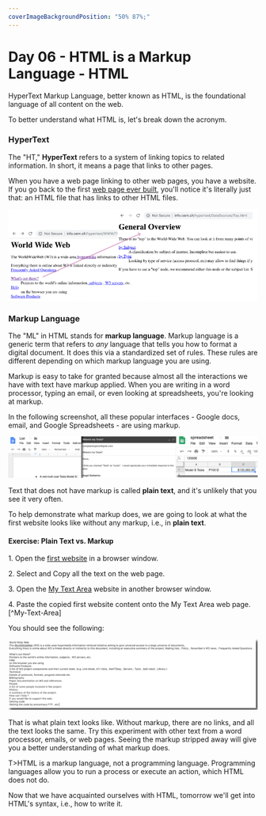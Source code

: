 ```yaml
---
coverImageBackgroundPosition: "50% 87%;"
---
```


# Day 06 - HTML is a Markup Language - HTML

HyperText Markup Language, better known as HTML, is  the foundational language of all content on the web.

To better understand what HTML is, let's break down the acronym.  

### HyperText

The "HT," **HyperText** refers to a system of linking topics to related information.  In short, it means a page that links to other pages.  

When you have a web page linking to other web pages, you have a website.  If you go back to the first [web page ever built](http://info.cern.ch/hypertext/WWW/TheProject.html), you'll notice it's literally just that: an HTML file that has links to other HTML files.

![](public/assets/3-website-links.png)

### Markup Language

The "ML" in HTML stands for **markup language**.  Markup language is a generic term that refers to *any* language that tells you how to format a digital document.  It does this via a standardized set of rules.  These rules are different depending on which markup language you are using.

Markup is easy to take for granted because almost all the interactions we have with text have markup applied.  When you are writing in a word processor, typing an email, or even looking at spreadsheets, you're looking at markup. 

In the following screenshot, all these popular interfaces - Google docs, email, and Google Spreadsheets - are using markup.  

![](public/assets/4-doc-email-spreadsheet.png)

Text that does not have markup is called **plain text**, and it's unlikely that you see it very often. 

To help demonstrate what markup does, we are going to look at what the first website looks like without any markup, i.e., in **plain text**. 

#### Exercise: Plain Text vs. Markup 
1\. Open the [first website](http://info.cern.ch/hypertext/WWW/TheProject.html) in a browser window.

2\. Select and Copy all the text on the web page.

3\. Open the [My Text Area](http://www.mytextarea.com/) website in another browser window.

4\. Paste the copied first website content onto the My Text Area web page.[^My-Text-Area] 

You should see the following:

![](public/assets/5-plain-text.png)

That is what plain text looks like.  Without markup, there are no links, and all the text looks the same.  Try this experiment with other text from a word processor, emails, or web pages.  Seeing the markup stripped away will give you a better understanding of what markup does.   

T>HTML is a markup language, not a programming language.  Programming languages allow you to run a process or execute an action, which HTML does not do.

Now that we have acquainted ourselves with HTML, tomorrow we'll get into HTML's syntax, i.e., how to write it.